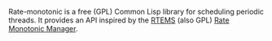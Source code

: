 Rate-monotonic is a free (GPL) Common Lisp library for scheduling periodic threads.  It provides an API inspired by the [RTEMS](https://www.rtems.org) (also GPL) [Rate Monotonic Manager](https://docs.rtems.org/doc-current/share/rtems/html/c_user/Rate-Monotonic-Manager.html#Rate-Monotonic-Manager).
